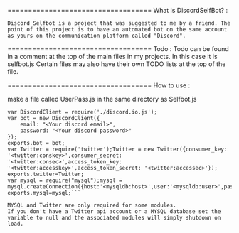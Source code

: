===================================
What is DiscordSelfBot? :

	Discord Selfbot is a project that was suggested to me by a friend. The point of this project is to have an automated bot on the same account as yours on the communication platform called "Discord".
	
===================================
Todo : 
    Todo can be found in a comment at the top of the main files in my projects. In this case it is selfbot.js
	Certain files may also have their own TODO lists at the top of the file.
	
===================================
How to use : 

make a file called UserPass.js in the same directory as Selfbot.js

```
var DiscordClient = require('./discord.io.js');
var bot = new DiscordClient({
    email: "<Your discord email>",
    password: "<Your discord password>"
});
exports.bot = bot;
var Twitter = require('twitter');Twitter = new Twitter({consumer_key: '<twitter:conskey>',consumer_secret: '<twitter:consec>',access_token_key: '<twitter:accesskey>',access_token_secret: '<twitter:accessec>'});
exports.twitter=Twitter;
var mysql = require("mysql");mysql = mysql.createConnection({host:'<mysqldb:host>',user:'<mysqldb:user>',password:'<mysqldb:pass>',database:'<mysqldb:database'});mysql.connect();
exports.mysql=mysql;```

MYSQL and Twitter are only required for some modules.
If you don't have a Twitter api account or a MYSQL database set the variable to null and the associated modules will simply shutdown on load.